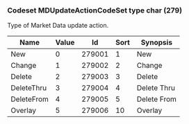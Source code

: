 ### Codeset MDUpdateActionCodeSet type char (279)

Type of Market Data update action.

| Name       | Value | Id     | Sort | Synopsis    |
|------------|-------|--------|------|-------------|
| New        | 0     | 279001 | 1    | New         |
| Change     | 1     | 279002 | 2    | Change      |
| Delete     | 2     | 279003 | 3    | Delete      |
| DeleteThru | 3     | 279004 | 4    | Delete Thru |
| DeleteFrom | 4     | 279005 | 5    | Delete From |
| Overlay    | 5     | 279006 | 10   | Overlay     |


